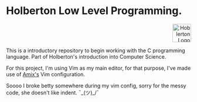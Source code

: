 <h1 align="left">Holberton Low Level Programming.</h1><p align="right">
  <img src="https://holberton.anahuac.mx/wp-content/uploads/2024/05/Group-359-1-1024x1024.png" alt="Hoblerton Logo" height="50" />
</p>
This is a introductory repository to begin working with the C programming language. Part of Holberton's introduction into Computer Science.

For this project, I'm using Vim as my main editor, for that purpose, I've made use of <a href="https://github.com/amix/vimrc">Amix's</a> Vim configuration.

Soooo I broke betty somewhere during my vim config, sorry for the messy code, she doesn't like indent. ¯\_(ツ)_/¯
